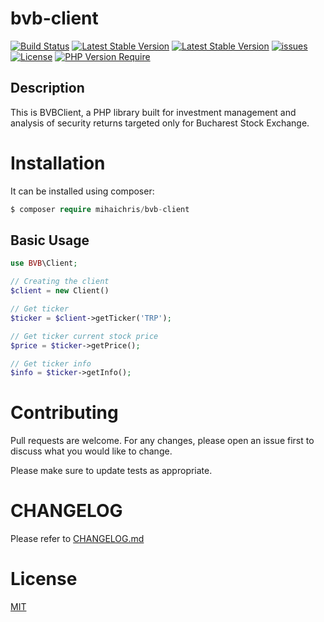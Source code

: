 # bvb-client

[![Build Status](https://img.shields.io/github/workflow/status/mihaichris/bvb-client/build)](https://github.com/mihaichris/bvb-client/actions/workflows/build.yml) 
[![Latest Stable Version](https://img.shields.io/github/v/release/mihaichris/bvb-client?color=green&include_prereleases)](https://packagist.org/packages/mihaichris/bvb-client)
[![Latest Stable Version](https://img.shields.io/github/last-commit/mihaichris/bvb-client)](https://github.com/mihaichris/bvb-client) [![issues](https://img.shields.io/github/issues/mihaichris/bvb-client)](https://packagist.org/packages/mihaichris/bvb-client) [![License](https://img.shields.io/github/license/mihaichris/bvb-client)](https://github.com/mihaichris/bvb-client/actions/workflows/build.yml) [![PHP Version Require](https://img.shields.io/packagist/php-v/mihaichris/bvb-client)](https://packagist.org/packages/mihaichris/bvb-client)



## Description

This is BVBClient, a PHP library built for investment management and analysis of security returns targeted only for Bucharest Stock Exchange.

# Installation

It can be installed using composer:
```php
$ composer require mihaichris/bvb-client
```


## Basic Usage

```php
use BVB\Client;

// Creating the client
$client = new Client()

// Get ticker
$ticker = $client->getTicker('TRP');

// Get ticker current stock price
$price = $ticker->getPrice();

// Get ticker info
$info = $ticker->getInfo();

```

# Contributing
Pull requests are welcome. For any changes, please open an issue first to discuss what you would like to change.

Please make sure to update tests as appropriate.

# CHANGELOG
 Please refer to [CHANGELOG.md](https://github.com/mihaichris/bvb-client/blob/main/CHANGELOG.md)


# License
[MIT](https://opensource.org/licenses/MIT)
